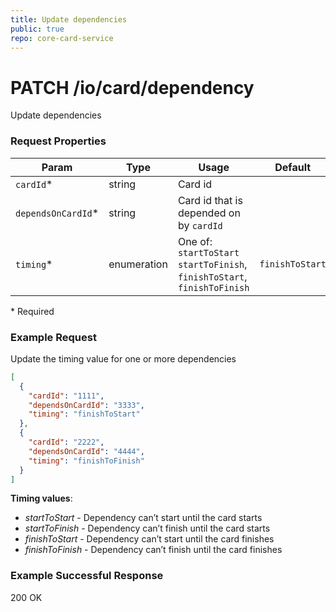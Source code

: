 ```yaml
---
title: Update dependencies
public: true
repo: core-card-service
---
```

# PATCH /io/card/dependency
Update dependencies

### Request Properties
|Param|Type|Usage|Default|
|---|---|---|----|
|`cardId`*|string|Card id||
|`dependsOnCardId`*|string|Card id that is depended on by `cardId`||
|`timing`*|enumeration|One of:<br />`startToStart`<br />`startToFinish`, <br />`finishToStart`,<br />`finishToFinish`|`finishToStart`|

\* Required

### Example Request
Update the timing value for one or more dependencies

```json
[
  {
    "cardId": "1111",
    "dependsOnCardId": "3333",
    "timing": "finishToStart"
  },
  {
    "cardId": "2222",
    "dependsOnCardId": "4444",
    "timing": "finishToFinish"
  }
]
```

**Timing values**:

- *startToStart* - Dependency can’t start until the card starts
- *startToFinish* - Dependency can’t finish until the card starts
- *finishToStart* - Dependency can’t start until the card finishes
- *finishToFinish* - Dependency can’t finish until the card finishes

### Example Successful Response
200 OK

